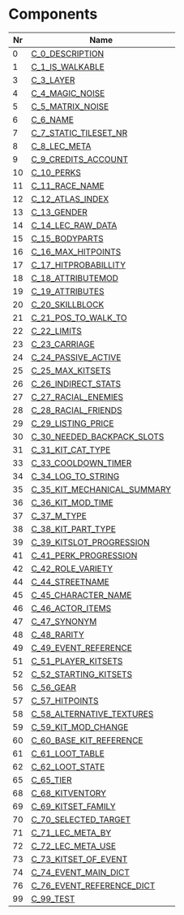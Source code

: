 

# Components



| Nr | Name | 
|  --  |  --  | 
| 0 | [C_0_DESCRIPTION](List/0.md) | 
| 1 | [C_1_IS_WALKABLE](List/1.md) | 
| 3 | [C_3_LAYER](List/3.md) | 
| 4 | [C_4_MAGIC_NOISE](List/4.md) | 
| 5 | [C_5_MATRIX_NOISE](List/5.md) | 
| 6 | [C_6_NAME](List/6.md) | 
| 7 | [C_7_STATIC_TILESET_NR](List/7.md) | 
| 8 | [C_8_LEC_META](List/8.md) | 
| 9 | [C_9_CREDITS_ACCOUNT](List/9.md) | 
| 10 | [C_10_PERKS](List/10.md) | 
| 11 | [C_11_RACE_NAME](List/11.md) | 
| 12 | [C_12_ATLAS_INDEX](List/12.md) | 
| 13 | [C_13_GENDER](List/13.md) | 
| 14 | [C_14_LEC_RAW_DATA](List/14.md) | 
| 15 | [C_15_BODYPARTS](List/15.md) | 
| 16 | [C_16_MAX_HITPOINTS](List/16.md) | 
| 17 | [C_17_HITPROBABILLITY](List/17.md) | 
| 18 | [C_18_ATTRIBUTEMOD](List/18.md) | 
| 19 | [C_19_ATTRIBUTES](List/19.md) | 
| 20 | [C_20_SKILLBLOCK](List/20.md) | 
| 21 | [C_21_POS_TO_WALK_TO](List/21.md) | 
| 22 | [C_22_LIMITS](List/22.md) | 
| 23 | [C_23_CARRIAGE](List/23.md) | 
| 24 | [C_24_PASSIVE_ACTIVE](List/24.md) | 
| 25 | [C_25_MAX_KITSETS](List/25.md) | 
| 26 | [C_26_INDIRECT_STATS](List/26.md) | 
| 27 | [C_27_RACIAL_ENEMIES](List/27.md) | 
| 28 | [C_28_RACIAL_FRIENDS](List/28.md) | 
| 29 | [C_29_LISTING_PRICE](List/29.md) | 
| 30 | [C_30_NEEDED_BACKPACK_SLOTS](List/30.md) | 
| 31 | [C_31_KIT_CAT_TYPE](List/31.md) | 
| 33 | [C_33_COOLDOWN_TIMER](List/33.md) | 
| 34 | [C_34_LOG_TO_STRING](List/34.md) | 
| 35 | [C_35_KIT_MECHANICAL_SUMMARY](List/35.md) | 
| 36 | [C_36_KIT_MOD_TIME](List/36.md) | 
| 37 | [C_37_M_TYPE](List/37.md) | 
| 38 | [C_38_KIT_PART_TYPE](List/38.md) | 
| 39 | [C_39_KITSLOT_PROGRESSION](List/39.md) | 
| 41 | [C_41_PERK_PROGRESSION](List/41.md) | 
| 42 | [C_42_ROLE_VARIETY](List/42.md) | 
| 44 | [C_44_STREETNAME](List/44.md) | 
| 45 | [C_45_CHARACTER_NAME](List/45.md) | 
| 46 | [C_46_ACTOR_ITEMS](List/46.md) | 
| 47 | [C_47_SYNONYM](List/47.md) | 
| 48 | [C_48_RARITY](List/48.md) | 
| 49 | [C_49_EVENT_REFERENCE](List/49.md) | 
| 51 | [C_51_PLAYER_KITSETS](List/51.md) | 
| 52 | [C_52_STARTING_KITSETS](List/52.md) | 
| 56 | [C_56_GEAR](List/56.md) | 
| 57 | [C_57_HITPOINTS](List/57.md) | 
| 58 | [C_58_ALTERNATIVE_TEXTURES](List/58.md) | 
| 59 | [C_59_KIT_MOD_CHANGE](List/59.md) | 
| 60 | [C_60_BASE_KIT_REFERENCE](List/60.md) | 
| 61 | [C_61_LOOT_TABLE](List/61.md) | 
| 62 | [C_62_LOOT_STATE](List/62.md) | 
| 65 | [C_65_TIER](List/65.md) | 
| 68 | [C_68_KITVENTORY](List/68.md) | 
| 69 | [C_69_KITSET_FAMILY](List/69.md) | 
| 70 | [C_70_SELECTED_TARGET](List/70.md) | 
| 71 | [C_71_LEC_META_BY](List/71.md) | 
| 72 | [C_72_LEC_META_USE](List/72.md) | 
| 73 | [C_73_KITSET_OF_EVENT](List/73.md) | 
| 74 | [C_74_EVENT_MAIN_DICT](List/74.md) | 
| 76 | [C_76_EVENT_REFERENCE_DICT](List/76.md) | 
| 99 | [C_99_TEST](List/99.md) | 

